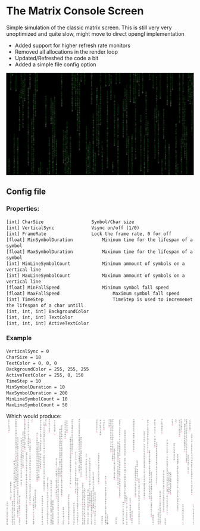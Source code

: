 # The Matrix Console Screen

Simple simulation of the classic matrix screen.
 This is still very very unoptimized and quite slow, might move to direct opengl implementation
 
 - Added support for higher refresh rate monitors
 - Removed all allocations in the render loop
 - Updated/Refreshed the code a bit
 - Added a simple file config option

![alt text](screen.png)

## Config file
### Properties:
    [int] CharSize			        Symbol/Char size
    [int] VerticalSync		        Vsync on/off (1/0)
    [int] FrameRate			        Lock the frame rate, 0 for off
    [float] MinSymbolDuration	        Mininum time for the lifespan of a symbol 
    [float] MaxSymbolDuration 	        Maximum time for the lifespan of a symbol 
    [int] MinLineSymbolCount	        Minimum ammount of symbols on a vertical line
    [int] MaxLineSymbolCount	        Maximum ammount of symbols on a vertical line
    [float] MinFallSpeed		        Minimum symbol fall speed 
    [float] MaxFallSpeed                    Maximum symbol fall speed
    [int] TimeStep                          TimeStep is used to incremenet the lifespan of a char untill
    [int, int, int] BackgroundColor
    [int, int, int] TextColor
    [int, int, int] ActiveTextColor
    
### Example
    VerticalSync = 0
    CharSize = 18
    TextColor = 0, 0, 0
    BackgroundColor = 255, 255, 255
    ActiveTextColor = 255, 0, 150
    TimeStep = 10
    MinSymbolDuration = 10
    MaxSymbolDuration = 200
    MinLineSymbolCount = 10
    MaxLineSymbolCount = 50

Which would produce:
![alt text](WhiteMatrix.png)

